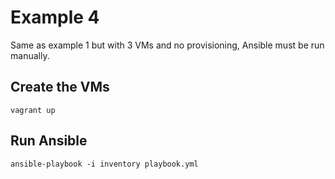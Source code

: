 # Example 4
Same as example 1 but with 3 VMs and no provisioning, Ansible must be run manually.

## Create the VMs
`vagrant up`

## Run Ansible
`ansible-playbook -i inventory playbook.yml`
